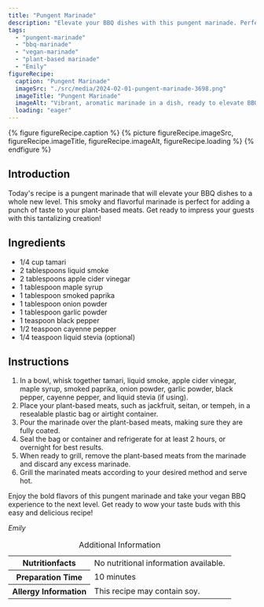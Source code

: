 ```yaml
---
title: "Pungent Marinade"
description: "Elevate your BBQ dishes with this pungent marinade. Perfect for plant-based meats like jackfruit, seitan, or tempeh. The smoky and bold flavors will impress your guests!"
tags:
  - "pungent-marinade"
  - "bbq-marinade"
  - "vegan-marinade"
  - "plant-based marinade"
  - "Emily"
figureRecipe: 
  caption: "Pungent Marinade"
  imageSrc: "./src/media/2024-02-01-pungent-marinade-3698.png"
  imageTitle: "Pungent Marinade"
  imageAlt: "Vibrant, aromatic marinade in a dish, ready to elevate BBQ dishes. Clean, minimalist setup focuses on the tantalizing marinade, no distractions."
  loading: "eager"
---
```


{% figure figureRecipe.caption %}
{% picture figureRecipe.imageSrc, figureRecipe.imageTitle, figureRecipe.imageAlt, figureRecipe.loading %}
{% endfigure %}

## Introduction

Today's recipe is a pungent marinade that will elevate your BBQ dishes to a whole new level. This smoky and flavorful marinade is perfect for adding a punch of taste to your plant-based meats. Get ready to impress your guests with this tantalizing creation!

## Ingredients

- 1/4 cup tamari
- 2 tablespoons liquid smoke
- 2 tablespoons apple cider vinegar
- 1 tablespoon maple syrup
- 1 tablespoon smoked paprika
- 1 tablespoon onion powder
- 1 tablespoon garlic powder
- 1 teaspoon black pepper
- 1/2 teaspoon cayenne pepper
- 1/4 teaspoon liquid stevia (optional)

## Instructions

1. In a bowl, whisk together tamari, liquid smoke, apple cider vinegar, maple syrup, smoked paprika, onion powder, garlic powder, black pepper, cayenne pepper, and liquid stevia (if using).
2. Place your plant-based meats, such as jackfruit, seitan, or tempeh, in a resealable plastic bag or airtight container.
3. Pour the marinade over the plant-based meats, making sure they are fully coated.
4. Seal the bag or container and refrigerate for at least 2 hours, or overnight for best results.
5. When ready to grill, remove the plant-based meats from the marinade and discard any excess marinade.
6. Grill the marinated meats according to your desired method and serve hot.

Enjoy the bold flavors of this pungent marinade and take your vegan BBQ experience to the next level. Get ready to wow your taste buds with this easy and delicious recipe!

*Emily*

<table><caption class='sr-only'>Additional Information</caption><tr><th>Nutritionfacts</th><td>No nutritional information available.&nbsp;</td></tr><tr><th>Preparation Time</th><td>10 minutes&nbsp;</td></tr><tr><th>Allergy Information</th><td>This recipe may contain soy.&nbsp;</td></tr></table>

